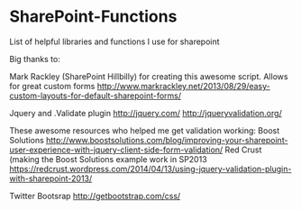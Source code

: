# SharePoint-Functions
List of helpful libraries and functions I use for sharepoint


Big thanks to:
  
  Mark Rackley (SharePoint Hillbilly) for creating this awesome script. Allows for great custom forms
    http://www.markrackley.net/2013/08/29/easy-custom-layouts-for-default-sharepoint-forms/
  
  Jquery and .Validate plugin
    http://jquery.com/
    http://jqueryvalidation.org/
  
  These awesome resources who helped me get validation working:
    Boost Solutions
      http://www.boostsolutions.com/blog/improving-your-sharepoint-user-experience-with-jquery-client-side-form-validation/
    Red Crust (making the Boost Solutions example work in SP2013
      https://redcrust.wordpress.com/2014/04/13/using-jquery-validation-plugin-with-sharepoint-2013/
      
  Twitter Bootsrap
    http://getbootstrap.com/css/
  

